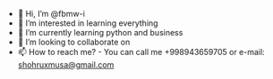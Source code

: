 - 👋 Hi, I’m @fbmw-i
- 👀 I’m interested in learning everything
- 🌱 I’m currently learning python and business
- 💞️ I’m looking to collaborate on 
- 📫 How to reach me? - You can call me +998943659705 or e-mail: shohruxmusa@gmail.com

<!---
fbmw-i/fbmw-i is a ✨ special ✨ repository because its `README.md` (this file) appears on your GitHub profile.
You can click the Preview link to take a look at your changes.
--->
